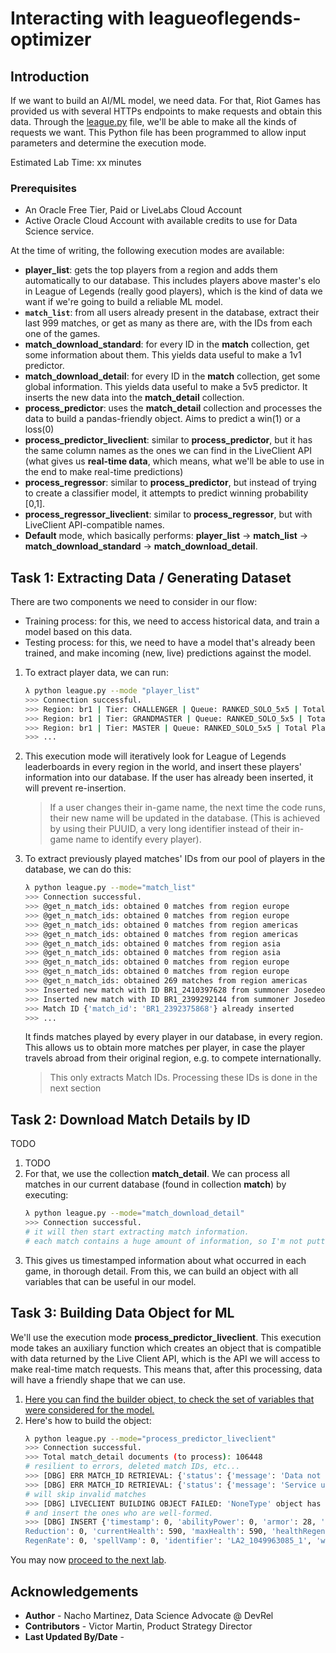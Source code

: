 # Interacting with leagueoflegends-optimizer

## Introduction
If we want to build an AI/ML model, we need data. For that, Riot Games has provided us with several HTTPs endpoints to make requests and obtain this data. Through the [league.py](../src/league.py) file, we'll be able to make all the kinds of requests we want. This Python file has been programmed to allow input parameters and determine the execution mode. 

Estimated Lab Time: xx minutes

### Prerequisites

* An Oracle Free Tier, Paid or LiveLabs Cloud Account
* Active Oracle Cloud Account with available credits to use for Data Science service.

At the time of writing, the following execution modes are available:
  - **player_list**: gets the top players from a region and adds them automatically to our database. This includes players above master's elo in League of Legends (really good players), which is the kind of data we want if we're going to build a reliable ML model.
  - **`match_list`**: from all users already present in the database, extract their last 999 matches, or get as many as there are, with the IDs from each one of the games.
  - **match_download_standard**: for every ID in the __match__ collection, get some information about them. This yields data useful to make a 1v1 predictor.
  - **match_download_detail**: for every ID in the __match__ collection, get some global information. This yields data useful to make a 5v5 predictor. It inserts the new data into the __match_detail__ collection.
  - **process_predictor**: uses the __match_detail__ collection and processes the data to build a pandas-friendly object. Aims to predict a win(1) or a loss(0)
  - **process_predictor_liveclient**: similar to **process_predictor**, but it has the same column names as the ones we can find in the LiveClient API (what gives us **real-time data**, which means, what we'll be able to use in the end to make real-time predictions)
  - **process_regressor**: similar to **process_predictor**, but instead of trying to create a classifier model, it attempts to predict winning probability [0,1].
  - **process_regressor_liveclient**: similar to **process_regressor**, but with LiveClient API-compatible names.
  - **Default** mode, which basically performs: **player_list** -> **match_list** -> **match_download_standard** -> **match_download_detail**.

## Task 1: Extracting Data / Generating Dataset

There are two components we need to consider in our flow:
- Training process: for this, we need to access historical data, and train a model based on this data.
- Testing process: for this, we need to have a model that's already been trained, and make incoming (new, live) predictions against the model.

1. To extract player data, we can run:
    ```bash
    λ python league.py --mode "player_list"
    >>> Connection successful.
    >>> Region: br1 | Tier: CHALLENGER | Queue: RANKED_SOLO_5x5 | Total Players: 200
    >>> Region: br1 | Tier: GRANDMASTER | Queue: RANKED_SOLO_5x5 | Total Players: 500
    >>> Region: br1 | Tier: MASTER | Queue: RANKED_SOLO_5x5 | Total Players: 3733 
    >>> ...
    ```  
2. This execution mode will iteratively look for League of Legends leaderboards in every region in the world, and insert these players' information into our database. If the user has already been inserted, it will prevent re-insertion.
    > If a user changes their in-game name, the next time the code runs, their new name will be updated in the database. (This is achieved by using their PUUID, a very long identifier instead of their in-game name to identify every player).
3. To extract previously played matches' IDs from our pool of players in the database, we can do this:
    ```bash
    λ python league.py --mode="match_list"
    >>> Connection successful.
    >>> @get_n_match_ids: obtained 0 matches from region europe
    >>> @get_n_match_ids: obtained 0 matches from region europe
    >>> @get_n_match_ids: obtained 0 matches from region americas
    >>> @get_n_match_ids: obtained 0 matches from region americas
    >>> @get_n_match_ids: obtained 0 matches from region asia
    >>> @get_n_match_ids: obtained 0 matches from region asia
    >>> @get_n_match_ids: obtained 0 matches from region europe
    >>> @get_n_match_ids: obtained 0 matches from region europe
    >>> @get_n_match_ids: obtained 269 matches from region americas
    >>> Inserted new match with ID BR1_2410397628 from summoner Josedeodo2 in region americas, queue ranked
    >>> Inserted new match with ID BR1_2399292144 from summoner Josedeodo2 in region americas, queue ranked
    >>> Match ID {'match_id': 'BR1_2392375868'} already inserted
    >>> ...
    ```

    It finds matches played by every player in our database, in every region. This allows us to obtain more matches per player, in case the player travels abroad from their original region, e.g. to compete internationally.

    > This only extracts Match IDs. Processing these IDs is done in the next section

## Task 2: Download Match Details by ID

TODO

1. TODO
2. For that, we use the collection __match_detail__. We can process all matches in our current database (found in collection __match__) by executing:
    ```bash
    λ python league.py --mode="match_download_detail"
    >>> Connection successful.
    # it will then start extracting match information.
    # each match contains a huge amount of information, so I'm not putting any examples here, but you'll see when you execute.
    ```
3. This gives us timestamped information about what occurred in each game, in thorough detail. From this, we can build an object with all variables that can be useful in our model.

## Task 3: Building Data Object for ML

We'll use the execution mode __process_predictor_liveclient__. This execution mode takes an auxiliary function which creates an object that is compatible with data returned by the Live Client API, which is the API we will access to make real-time match requests. This means that, after this processing, data will have a friendly shape that we can use.

1. [Here you can find the builder object, to check the set of variables that were considered for the model.](https://github.com/oracle-devrel/leagueoflegends-optimizer/blob/1/src/league.py#L568)
2. Here's how to build the object:
    ```bash
    λ python league.py --mode="process_predictor_liveclient"
    >>> Connection successful.
    >>> Total match_detail documents (to process): 106448
    # resilient to errors, deleted match IDs, etc...
    >>> [DBG] ERR MATCH_ID RETRIEVAL: {'status': {'message': 'Data not found - match file not found', 'status_code': 404}}
    >>> [DBG] ERR MATCH_ID RETRIEVAL: {'status': {'message': 'Service unavailable', 'status_code': 503}}
    # will skip invalid matches
    >>> [DBG] LIVECLIENT BUILDING OBJECT FAILED: 'NoneType' object has no attribute 'get'
    # and insert the ones who are well-formed.
    >>> [DBG] INSERT {'timestamp': 0, 'abilityPower': 0, 'armor': 28, 'armorPenetrationFlat': 0, 'armorPenetrationPercent': 0, 'attackDamage': 25, 'attackSpeed': 100, 'bonusArmorPenetrationPercent': 0, 'bonusMagicPenetrationPercent': 0, 'cooldown
    Reduction': 0, 'currentHealth': 590, 'maxHealth': 590, 'healthRegenRate': 0, 'lifesteal': 0, 'magicPenetrationFlat': 0, 'magicPenetrationPercent': 0, 'magicResist': 32, 'moveSpeed': 335, 'resourceValue': 320, 'resourceMax': 320, 'resource
    RegenRate': 0, 'spellVamp': 0, 'identifier': 'LA2_1049963085_1', 'winner': 0} OK
    ```

You may now [proceed to the next lab](#next).


## Acknowledgements

* **Author** - Nacho Martinez, Data Science Advocate @ DevRel
* **Contributors** -  Victor Martin, Product Strategy Director
* **Last Updated By/Date** - 
